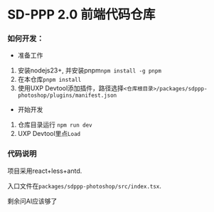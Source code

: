 # SD-PPP 2.0 前端代码仓库

### 如何开发：
- 准备工作
1. 安装nodejs23+, 并安装pnpm`npm install -g pnpm`
2. 在本仓库`pnpm install`
3. 使用UXP Devtool添加插件，路径选择`<仓库根目录>/packages/sdppp-photoshop/plugins/manifest.json`

- 开始开发
1. 仓库目录运行 `npm run dev`
2. UXP Devtool里点`Load`

### 代码说明

项目采用react+less+antd.

入口文件在`packages/sdppp-photoshop/src/index.tsx`.

剩余问AI应该够了